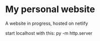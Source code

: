 # My personal website
A website in progress, hosted on netlify

start localhost with this:
py -m http.server
